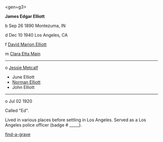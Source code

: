 <gen=g3>

<b>James Edgar Elliott</b>

b Sep 26 1890 Montezuma, IN

d Dec 10 1940 Los Angeles, CA

f [David Marion Elliott](../g4/david_marion_elliott.md)

m [Clara Etta Main](../g4/clara_etta_main.md)

<hr>

o [Jessie Metcalf](../g3/jessie_metcalf.md)

- June Elliott 
- [Norman Elliott](../g2/norman_elliott.md)
- John Elliott

<hr>

o Jul 02 1920

Called "Ed".  

Lived in various places before settling in Los Angeles.  Served as a Los Angeles police officer (badge # _____).

[find-a-grave](https://www.findagrave.com/memorial/225479229/james-edgar-elliott)


